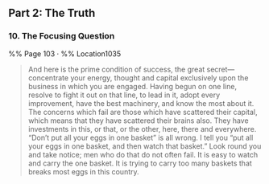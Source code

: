 ## Part 2: The Truth 
### 10. The Focusing Question
%% Page 103 · %% Location1035
> And here is the prime condition of success, the great secret—concentrate your energy, thought and capital exclusively upon the business in which you are engaged. Having begun on one line, resolve to fight it out on that line, to lead in it, adopt every improvement, have the best machinery, and know the most about it. The concerns which fail are those which have scattered their capital, which means that they have scattered their brains also. They have investments in this, or that, or the other, here, there and everywhere. “Don’t put all your eggs in one basket” is all wrong. I tell you “put all your eggs in one basket, and then watch that basket.” Look round you and take notice; men who do that do not often fail. It is easy to watch and carry the one basket. It is trying to carry too many baskets that breaks most eggs in this country. 